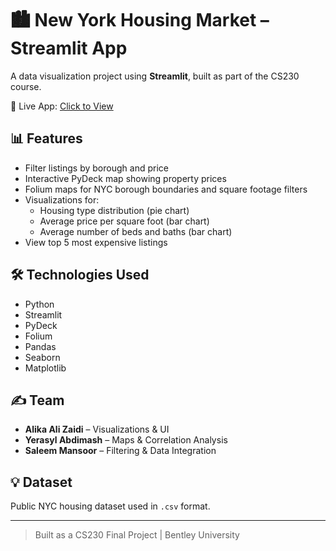 # 🏙️ New York Housing Market – Streamlit App

A data visualization project using **Streamlit**, built as part of the CS230 course.

🔗 Live App: [Click to View](https://cs230-final-project-kfblb7mdq5rmoybsgpxobk.streamlit.app/)

## 📊 Features

- Filter listings by borough and price
- Interactive PyDeck map showing property prices
- Folium maps for NYC borough boundaries and square footage filters
- Visualizations for:
  - Housing type distribution (pie chart)
  - Average price per square foot (bar chart)
  - Average number of beds and baths (bar chart)
- View top 5 most expensive listings

## 🛠️ Technologies Used

- Python
- Streamlit
- PyDeck
- Folium
- Pandas
- Seaborn
- Matplotlib

## ✍️ Team

- **Alika Ali Zaidi** – Visualizations & UI
- **Yerasyl Abdimash** – Maps & Correlation Analysis
- **Saleem Mansoor** – Filtering & Data Integration

## 💡 Dataset

Public NYC housing dataset used in `.csv` format.

---

> Built as a CS230 Final Project | Bentley University
